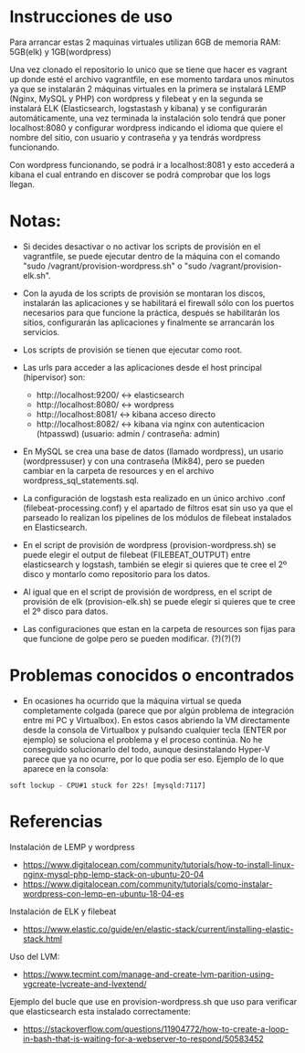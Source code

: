 # Instrucciones de uso

Para arrancar estas 2 maquinas virtuales utilizan 6GB de memoria RAM: 5GB(elk) y 1GB(wordpress)

Una vez clonado el repositorio lo unico que se tiene que hacer es vagrant up donde esté el archivo vagrantfile, en ese momento tardara unos minutos ya que se instalarán 2 máquinas virtuales en la primera se instalará LEMP (Nginx, MySQL y PHP) con wordpress y filebeat y en la segunda se instalará ELK (Elasticsearch, logstastash y kibana) y se configurarán automáticamente, una vez terminada la instalación solo tendrá que poner localhost:8080 y configurar wordpress indicando el idioma que quiere el nombre del sitio, con usuario y contraseña y ya tendrás wordpress funcionando.

Con wordpress funcionando, se podrá ir a localhost:8081 y esto accederá a kibana el cual entrando en discover se podrá comprobar que los logs llegan.



# Notas:

- Si decides desactivar o no activar los scripts de provisión en el vagrantfile, se puede ejecutar dentro de la máquina con el comando "sudo /vagrant/provision-wordpress.sh" o "sudo /vagrant/provision-elk.sh".

- Con la ayuda de los scripts de provisión se montaran los discos, instalarán las aplicaciones y se habilitará el firewall sólo con los puertos necesarios para que funcione la práctica, después se habilitarán los sitios, configurarán las aplicaciones y finalmente se arrancarán los servicios.

- Los scripts de provisión se tienen que ejecutar como root.

- Las urls para acceder a las aplicaciones desde el host principal (hipervisor) son:
	- http://localhost:9200/ <-> elasticsearch
	- http://localhost:8080/ <-> wordpress
	- http://localhost:8081/ <-> kibana acceso directo
	- http://localhost:8082/ <-> kibana via nginx con autenticacion (htpasswd) (usuario: admin / contraseña: admin)
	

- En MySQL se crea una base de datos (llamado wordpress), un usario (wordpressuser) y con una contraseña (Mik84), pero se pueden cambiar en la carpeta de resources y en el archivo wordpress_sql_statements.sql.

- La configuración de logstash esta realizado en un único archivo .conf (filebeat-processing.conf) y el apartado de filtros esat sin uso ya que el parseado lo realizan los pipelines de los módulos de filebeat instalados en Elasticsearch.

- En el script de provisión de wordpress (provision-wordpress.sh) se puede elegir el output de filebeat (FILEBEAT_OUTPUT) entre elasticsearch y logstash, también se elegir si quieres que te cree el 2º disco y montarlo como repositorio para los datos.

- Al igual que en el script de provisión de wordpress, en el script de provisión de elk (provision-elk.sh) se puede elegir si quieres que te cree el 2º disco para datos.

- Las configuraciones que estan en la carpeta de resources son fijas para que funcione de golpe pero se pueden modificar. (?)(?)(?)

# Problemas conocidos o encontrados

- En ocasiones ha ocurrido que la máquina virtual se queda completamente colgada (parece que por algún problema de integración entre mi PC y Virtualbox). En estos casos abriendo la VM directamente desde la consola de Virtualbox y pulsando cualquier tecla (ENTER por ejemplo) se soluciona el problema y el proceso continúa. No he conseguido solucionarlo del todo, aunque desinstalando Hyper-V parece que ya no ocurre, por lo que podía ser eso. Ejemplo de lo que aparece en la consola:

```
soft lockup - CPU#1 stuck for 22s! [mysqld:7117]
```


# Referencias

Instalación de LEMP y wordpress
- https://www.digitalocean.com/community/tutorials/how-to-install-linux-nginx-mysql-php-lemp-stack-on-ubuntu-20-04
- https://www.digitalocean.com/community/tutorials/como-instalar-wordpress-con-lemp-en-ubuntu-18-04-es

Instalación de ELK y filebeat
- https://www.elastic.co/guide/en/elastic-stack/current/installing-elastic-stack.html

Uso del LVM:
- https://www.tecmint.com/manage-and-create-lvm-parition-using-vgcreate-lvcreate-and-lvextend/

Ejemplo del bucle que use en provision-wordpress.sh que uso para verificar que elasticsearch esta instalado correctamente:
- https://stackoverflow.com/questions/11904772/how-to-create-a-loop-in-bash-that-is-waiting-for-a-webserver-to-respond/50583452

